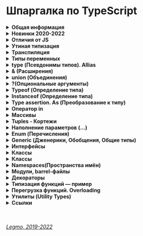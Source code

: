 <h1>Шпаргалка по TypeScript</h1>

[//]: # (Общая информация)
<details><summary><b>Общая информация</b></summary><p>

- Разрабатывается с конца 2012
- Разрабатывается в Microsoft, но OpenSource
- Андерс Хейлсберг — создатель таких языков как Delphi, C#
- Angular 2+ и Vue3 полностью написаны на TypeScript

**Что это**

- Типизированное надмножество JavaScript — любая программа на JS является программой на TypeScript. Код на TS
  компилируется в JS.
- Строго типизированный и компилируемый язык (ближе к Java, C# и другим строго типизированным языкам).

**Зачем**

- Строгая типизация уменьшает количество потенциальных ошибок, которые могли бы возникнуть при разработке на JavaScript.
- Реализует в JS многие концепции, которые свойственны объектно-ориентированным языкам, как, например, наследование,
  полиморфизм, инкапсуляция и модификаторы доступа и так далее.
- Позволяет быстрее и проще писать большие сложные комплексные программы. Их легче поддерживать, развивать,
  масштабировать и тестировать, чем на стандартном JavaScript.

<br></p>
</details>


[//]: # (Новинки 2020-2022)
<details><summary><b>Новинки 2020-2022</b></summary><p>

- Утилиты типов / Utility types
- Условные типы / Conditional types
- Вывод типов с помощью условных типов
- Необязательные и прочие (rest) элементы кортежа
- Абстрактные классы / Abstract classes
- Сигнатуры конструктора / Construct signatures
- Утилита типа ConstructorParameters
- Типы вариативных кортежей / Variadic tuple types
- Помеченные элементы кортежа / Labeled tuple elements
- Вывод типа свойства класса из конструктора
- Поддержка тега deprecated JSDoc
- Типы шаблонных литералов / Template literal types
- Рекурсивные условные типы
- Поддержка тега see JSDoc
- explainFiles
- Явное определение неиспользуемых переменных
- Разделение типов аксессоров
- override
- Статические сигнатуры доступа по индексу / Static index signatures
- Поддержка тега link JSDoc
- exactOptionalPropertyTypes
- Утилита типа Awaited
- Модификатор type в именованном импорте
- Утверждения const / const assertions
- Автозавершение методов классов
- Улучшение вывода типов при доступе по индексу
- Флаг CLI --generateTrace
- Поддержка модулей ES в Node.js
- Поле type файла package.json
- Выражения инстанцирования / Instantiation expressions
- extends и infer
- Опциональные аннотации вариативности для параметров типов
- Кастомизация разрешения модулей
- Переход к определению источника / Go to source definition
- Оператор satisfies
- В редакторе кода появились команды "Удалить неиспользуемые импорты" (Remove unused imports) и "Сортировать импорты" (Sort imports), облегчающие управления импортами.

**Ссылки**
- [Habr - Возможности JavaScript и TypeScript последних лет. Часть 2](https://habr.com/ru/companies/timeweb/articles/723332/)

<br></p>
</details>

[//]: # (Отличия от JS)
<details><summary><b>Отличия от JS</b></summary><p>

- явное статическое назначения типов
- `Классы` — полноценные, как в традиционных ООП языках. В JS классы сейчас чисто «синтаксические» — под капотом
  прототипы
- `Модули`
- `private` (приватные переменные) - свойства полностью недоступны вне класса. Скоро будут внедрены в JS (символ `#`)
- `Декораторы` — позволяют добавить к классам и их членам метаданные и тем самым изменить их поведение без изменения их
  кода. (символ `@`). В JS существовали давно, но для них нет спец. синтаксиса. Обещают скоро добавить.
- `Интерфейсы` -
- `namespace` (пространства имен) - способ логически сгруппировать код. Содержат группу
  классов/интерфейсов/функций/других пространств имен, которые могут использоваться в некотором общем контексте. Чтоб
  случайно не загрязнять глобалоное пространство имён

**Позже было добавлено в JS**

- `Optional Chaining` (опциональная последовательность) - возможность безопасно обращаться к глубоко вложенным свойствам
  объекта без необходимости проверять существование каждого из них (оператор `?`).
- `Nullish Coalescing` (оператор нулевого слияния) - возможность проверки значения `nullish` (null или undefined)
  вместо `falsey` ('', 0, undefined, null, false, NaN и т.д.)

**Ссылки**

- [JavaScript превращается в TypeScript?](https://medium.com/nuances-of-programming/javascript-%D0%BF%D1%80%D0%B5%D0%B2%D1%80%D0%B0%D1%89%D0%B0%D0%B5%D1%82%D1%81%D1%8F-%D0%B2-typescript-a639cca7426f)

<br></p>
</details>

[//]: # (Утиная типизация)
<details><summary><b>Утиная типизация</b></summary><p>

  - Неявная типизация, латентная типизация или утиная типизация (Duck typing)
  -  
  - Концепция: конкретный тип или класс объекта не важен, важны лишь свойства и методы этого объекта.
  - Т.е. при работе с объектом его тип не проверяется — проверяются свойства и методы этого объекта.
  -  
  - Смысл «утиной типизации» — в проверке необходимых методов и свойств.
  - Например: можно проверить, что объект — массив, не вызывая `Array.isArray`, а просто уточнив наличие важного для нас метода (например `splice`).
  -  
  - Если объект похож на дату, у него есть методы даты, то будем работать с ним как с датой (какая разница, что это на самом деле). 
  - То есть мы намеренно позволяем передать в код нечто менее конкретное, чем определённый тип, чтобы сделать его более универсальным.
  -  
  - Этот подход добавляет гибкости коду, позволяет полиморфно работать с объектами, которые никак не связаны друг с другом и могут быть объектами разных классов. Единственное условие, чтобы все эти объекты поддерживали необходимый набор свойств и методов.
  -  
  - Такая типизация характерна для языков программирования с динамической типизацией.
  - «Если это выглядит как утка, плавает как утка и крякает как утка, то это, вероятно, и есть утка. »

<br></p>
</details>

[//]: # (Транспиляция)
<details><summary><b>Транспиляция</b></summary><p>

Конвертация кода в другой, похожий язык.<br>
«Перевод» программы с одной версии языка на другую. Или на другой язык.<br>
преобразование программы, написанной на одном языке программирования в качестве исходных данных, в эквивалентный код другой версии этого языка или в другой язык программирования того же уровня абстракции.<br>
Преобразование моего кода, в другой, который может применяться и работать у конечного пользователя на любых устройствах с любыми версиям языка разработки.

**Babel** = транспилятор. Преобразует JSX в обычный JS, новый JS  в старый, LESS/SCSS в CSS, TS в JS.<br>
Компоненты написанные на JSX (HTML и JS) преобразуются в чистый JS с помощью CLI (интерфейс командной строки)
инструмента Babel

Это важная часть фронтенд-разработки: поскольку в браузерах медленно появляются новые фичи, были созданы языки с
экспериментальными возможностями, которые транспилируются в совместимые с браузерами языки.<br>
Превращение одной версии языка в другую версию языка. JSX - это расширение JS, nfr xnj JSX->JS = транспиляция.<br>

`Компиляция` — перевод на другой язык (чаще всего низкоуровневый = байт-код).

**Ссылки**
- [Habr - Как работает JS: классы и наследование, транспиляция в Babel и TypeScript](https://habr.com/ru/company/ruvds/blog/415377/)
- [Hexlet - Что такое транспиляция](https://guides.hexlet.io/ru/transpilers/)

<br></p>
</details>

[//]: # (Типы переменных)
<details><summary><b>Типы переменных</b></summary><p>

- `number` — числа
- `string` — строки, в т.ч. шаблонные
- `boolean` — логическое значение
- `symbol` — symbol в js
- `null`  - null в js (*в js typeof null = object, так сложилось исторически*)
- `undefined` — undefined в js
- `never` — **ТS only**. Представляет отсутствие значения. Для типизации ответа функций, которые генерируют или возвращают
  ошибку. Или если в функции бесконечный цикл
- `void` — **ТS only**. Определят отсутствующие типы. Для типизации ответа функций, которые не возвращают ничего (нет
  return)
- `object`
- `array` — массивы (*number[] или `Array<number>`*)
- `tuple` — кортежи. Массивы в которых могут быть разные типы данных (*let x: [string,number]*)
- `enum` — перечисления. Задание понятных имён набору численных значений
- `any` — что угодно (ключевое слово)
- 
- `Void` — 
- `Object` — 
- `Function` — представляет объект с методами bind, call, apply.
- `Alias` — псевдоним для своего типа
- `Union` — или (|)
- `Discriminated` — 
  `Union` — https://medium.com/nuances-of-programming/typescript-%D0%BE%D1%81%D0%BD%D0%BE%D0%B2%D1%8B-728e88888723
- `Intersection` — и (&)
- `Inference` — автоматическое определние типа
- `Assertion` — as

- **Ссылки**
  - [WebDev - TypeScript. Базовые типы 1 (YouTube)](https://youtu.be/iugNHvMWBw4)
  - [WebDev - TypeScript. Базовые типы 2 (YouTube)](https://youtu.be/MNcl1Fni4cw)

<br></p>
</details>

[//]: # (type - Псевдонимы типов, Allias)
<details><summary><b>type (Псевдонимы типов). Allias</b></summary><p>

- `type id = number | string;`
- псевдоним = Allias
- полезны для работы со сложными объектами `{name: string; age: number}`

<br></p>
</details>

[//]: # (& - Расширения)
<details><summary><b>& (Расширения)</b></summary><p>

- В одном типе можно заимствовать или расширять код других типов, при помощи операции `&`
  - ```ts
      type Person = {name: string; age: number};
      type Employee = Person & {company: string};
    ```

<br></p>
</details>

[//]: # (union - Объединения)
<details><summary><b>union (Объединения)</b></summary><p>

- `a | b` — позволяет комбинировать или объединить другие типы

<br></p>
</details>

[//]: # (? - Опциональные аргументы)
<details><summary><b>?(Опциональные аргументы)</b></summary><p>

- `let person: { name: string; age?: number };` — свойство age необязательное

<br></p>
</details>

[//]: # (Typeof - Определение типа)
<details><summary><b>Typeof (Определение типа)</b></summary><p>

- Команда (оператор) `typeof` работает только с базовыми типами данных.

<br></p>
</details>

[//]: # (Instanceof - Определение типа)
<details><summary><b>Instanceof (Определение типа)</b></summary><p>

- Работает почти так же, как `typeof`. Отличие в том, что может определять не только базовые типы, но и собственные..

<br></p>
</details>

[//]: # (Type assertion. As - Преобразование к типу)
<details><summary><b>Type assertion. As (Преобразование к типу)</b></summary><p>

- модель преобразования значения переменной к определенному типу
- есть две формы приведения
  - с применением оператора `as`: `const header = document.getElementById("header") as HTMLElement;`
  - угловыми скобками: `const header = <HTMLElement>document.getElementById("header");`. Перед значением в угловых
    скобках указывается тип, к которому надо выполнить приведение. Так, в данном случае мы получаем объект типа
    HTMLElement
- такие преобразования будут иметь силу, если мы точно знаем, что значение может быть преобразовано к целевому типу.
  Например, на странице есть элемент с id=header, поэтому мы можем преобразовать значение к типу HTMLElement. Если
  такого элемента нет, то во время выполнения мы получим ошибку.

<br></p>
</details>

[//]: # (Оператор in)
<details><summary><b>Оператор in</b></summary><p>

- Оператор in позволяет проверить наличие определенного свойства в объекте. Он возвращает true, если свойство есть в
  объекте, и false, если свойство отсутствует
  - ```ts
    function printUser(user: { name: string; age?: number }){
       if("age" in user){
        console.log(`Name: ${user.name} Age: ${user.age}`);
       }
       else{
        console.log(`Name: ${user.name}`);
       }
    }
    ```

<br></p>
</details>

[//]: # (Массивы)
<details><summary><b>Массивы</b></summary><p>

- `тип_элементов_массива[]` или `Array<тип_элементов_массива>`
- являются строго типизированными. Если изначально массив содержит строки, то в будущем сможет работать только со
  строками.
- с помощью индексов можно обращаться к элементам массива.
- ReadonlyArray - тип массивов, элементы которых нельзя изменять. `ReadonlyArray<тип_элементов_массива>`
  - `const people: ReadonlyArray<string> = ["Tom", "Bob", "Sam"];`
  - `const people: readonly string[]= ["Tom", "Bob", "Sam"];`
- массивы поддерживают декомпозицию на константы и переменные. https://metanit.com/web/typescript/2.9.php

<br></p>
</details>

[//]: # (Tuples - Кортежи)
<details><summary><b>Tuples - Кортежи</b></summary><p>

- Массивы, которые могут хранить значения разных типов. `let user: [string, number];`
- Кортежи могут иметь необязательные элементы, для которых можно не предоставлять значение. Чтобы указать, что элемент
  является необязательным, после типа элемента ставится `?`
  - ```ts
      let bob: [string, number, boolean?] = ["Bob", 41, true];
      let tom: [string, number, boolean?] = ["Tom", 36];
    ```
- многоточие - С помощью оператора `...` внутри определения типа кортежа можно определить набор элементов, количество
  которых неопределено. Например:
  - ```ts
      let math: [string, ...number[]] = ["Math", 5, 4, 5, 4, 4];
      let physics: [string, ...number[]] = ["Physics", 5, 5, 5];
    ```
- readonly - озволяет создавать кортежи только для чтения, элементы которого нельзя
  изменить `const tom: readonly [string, number] = ["Tom", 36]; `

<br></p>
</details>

[//]: # (Наполнение параметров - ...)
<details><summary><b>Наполнение параметров (...)</b></summary><p>

- TS позволяет использовать массивы для передачи данных сразу нескольким
  параметрам. 
  - ```ts
  const numbers = [1, 3, 5, 7, 9] as const;
  let num = sum(...numbers);
    ```
- **Ссылки**
  - [metanit.com — Неопределенный набор и наполнение параметров](https://metanit.com/web/typescript/2.12.php)

<br></p>
</details>

[//]: # (Enum - Перечисления)
<details><summary><b>Enum (Перечисления)</b></summary><p>

- Задание понятных имён набору численных значений
- ```ts
    enum Directions {
      Up, //0
      Down = 1,
      Left = 4,
      Right, //5
    }
  ```
- можно получать ключ по значению (`Directions.Up // 0`, `Directions['Up'']`)
- можно получать значение по ключу (`Directions[0] // 'Up'`) = Reverse Enum

- можно задавать свои индексы вместо чисел
- ```ts
    enum Links {
      vk = 'https://vk.com/',
      facebook = 'https://facebook.com/',
      youtube = 'https://youtube.com/',
    }
  ```
- теперь `Links[0]` или `Links['https://vk.com/']` не сработает
- сработает `Links.vk` или `Links['vk']`

**Константные перечисления**

- ссылки к enum всегда выполняются как доступы к свойству, и никогда не встраиваются. Т.е. написав enum, и описав его
  перечисляемые значения вы всегда получите генерацию объекта через функцию. Даже если этот объект не будет
  использоваться
- если надо оптимизировать ресурсы и мощности - используем константные перечисления. Тогда мы получим соответствующие
  значения только при обращении к опр. элементу enum. Генерации объекта при этом не происходит
- ```ts
  const enum Links {
  vk = 'https://vk.com/',
  facebook = 'https://facebook.com/',
  youtube = 'https://youtube.com/',
  }
  ```

- позволяет определить набор именованных констант, которые описывают определенные состояния.
- существует возможность создавать текстовые и числовые константы.

  **Ссылки**
- https://metanit.com/web/typescript/2.11.php
- [WebDev - TypeScript. Базовые типы 2 (YouTube)](https://youtu.be/MNcl1Fni4cw?t=200)
- [WebDev - TypeScript. Перечисления Enums (YouTube)](https://youtu.be/FltLrtKWMak)

<br></p>
</details>

[//]: # (Generic - Дженерики, Обощения)
<details><summary><b>Generic (Дженерики, Обобщения, Общие типы)</b></summary><p>

Позволяют создавать компоненты способные работать с разными типами, но без использования `any`.<br>
«Захватываем» тип аргумента, потом используем его для описания типа возвращаемого из функции. Если в функции пришла
строка - функция должна вернуть строку.

Обычно используют букву `T` (type), но вообще-то можно любую.

Чаще всего используются в функциях.

```ts
//используя any
const getter1 = (data: any): any => data;

//используя generic
const getter2 = <T>(data: T): T => data;

getter1('test').length // 4
getter1(10).length // undefined
getter2(10).length // Error - у числа нет метода length. Получили ошибку ещё на этапе написания кода

//можно при вызове функции указать какой тип данных будет получать функция, чтоб случайно не впихнуть туда "не то"
getter2<string>('test').length

```

```ts
//generic + класс + два типа данных
class User<T, K> {
  constructor(public name: T, public age: K) {
  }

  public getPass(): string {
    return `${this.name}${this.age}`
  }
}

const Ivan = new User('Ivan', '31');
const Petr = new User(123, 27);
const Efim = new User('Efim', 15);

Ivan.getPass(); // "Ivan31"
Petr.getPass(); // "12327"
Efim.getPass(); // "Efim15"
```

Если надо поставить ограничение на generic-тип, напримре указать что он должен быть только числом

```ts
class User<T, K extends number> {
  //...
}
```

Создать массив можно с помощью дженерик-типа (обобщённого типа), написав `Array<Type>`<br>
`let numbers: Array<number> = [1, 2, 3, 4, 5]` Этот код создаёт числовой массив, содержащий 5 элементов.

\*\*\*

`Дженерики`  — позволяют создавать компоненты, которые совместимы с большим количеством типов, а не только
  с одним. 

Почему не использовать тип `any` для взятия сразу нескольких типов?<br>
Допустим, нужно создать какую-нибудь функцию, которая возвращает переданный ей параметр:<br>
`function dummyFun(arg: any): any {return arg;}`<br>
Хоть `any` и является обобщающим типом, у него есть отличие: мы не можем узнать оригинальный тип передаваемой переменной.<br>
Это можно реализовать с помощью дженерика:<br>
`function dummyFun(arg: T): T {return arg}`<br>
В этом коде используется generic-параметр T, тип которого можно будет захватить и в дальнейшем использовать.

- Что делать, если я передаю аргумент с определенным типом и у меня должен быть выход с точно таким же типом 
- Ответ: Для таких случаев существуют обобщенные типы, это и есть дженерики
- нужны, когда мы производим действия над сущностями с одинаковым типом

**Ссылки**

- [Mentanit - Обобщения](https://metanit.com/web/typescript/3.5.php)
- [WebDev - Обобщения в TS](https://youtu.be/ysQb60CQB8U)

<br></p>
</details>

[//]: # (Интерфейсы)
<details><summary><b>Интерфейсы</b></summary><p>

Особый тип данных. Нужны для именования типов.

Создавая интерфейс мы создаем новый тип данных (чаще всего для объектов или классов).<br>
Этому типу мы указываем какие поля, функции и какие вообще элементы должны будут присутствовать у объектов данного типа.

Интерфейсы содержат свойства и методы кастомного типа, но не содержат их реализацию.<br>
Реализацию берёт на себя класс/объект, реализующий интерфейс.

Type создаёт псевдоним для любых типов (примитивы и т.д.).<br>
Интерфейс = именованный тип объекта/класса.
Интерфейс может наследоваться и расширяться другими интерфейсами (использован в выражениях `extands` или `implements`).

В принципе можно использовать только типы или только интерфейсы.<br>
Но, сематически правильно — использовать интерфейсы для объекта/классов, а типы для остального.<br>
Особое значение то имеет в ООП-подходе.

Возможности, которые есть у интерфейсов, но нет у типов:

- **Декларативное расширение (мерджинг)** - если объявить два интерфейса с одинаковыми именами, то TS "склеит" их в
  один.
- **Расширение интерфейсов** - когда один интерфейс поглощает все свойства родителя и добавляет свои.

```ts
  interface Person {
  name: string
};
const person1: Person = {name: 'Gabriel'}
const person2: Person = {surname: 'Grasia'} // Ошибка, нет обязательного св-ва name + есть лишнее св-во surmane
```

В примере выше в первом свойстве реализуется интерфейс Person.<br>
Попытка реализации интерфейса в переменной `person2` выбросит исключение.

**Возможности**

- `age?: number` — опциональные свойства. Если такой пометки нет - св-во обязательно.
- `readonly age: number` — свойство только для чтения. Не может быть изменено.
- `[propNameL string]: any` — строковый индекс. Позволяет добавлять любое количество свойств любого типа
- `class Ivan impelement User, Admin{...}` — создание класса на основании нескольких интерфейсов
- `interface SuperAdmin extends Admin{...}` — класс SuperAdmin расширяет класс Admin, т.е. добавляет новые св-ва/методы
- `interface SuperAdmin extends User, Admin{...}` — класс SuperAdmin расширяет классы Admin и User

**Ссылки**

- [WebDev - Интерфейсы в TS](https://youtu.be/RUCpNX0E_jw)
- [Mentanit - Интерфейсы](https://metanit.com/web/typescript/3.3.php)

  <br></p>

</details>

[//]: # (Классы)
<details><summary><b>Классы</b></summary><p>

В ООП класс — шаблон для создания объектов, обеспечивающий начальные значения состояний: инициализация полей-переменных
и реализация поведения функций или методов. Инструкция, чертёж по которому можно создать автомобиль (объект).

В JS класс — функция для создания объектов. Определяет св-ва и методы объекта.

Полная форма записи:

```ts
  class User {
  //объявлем поля класса - т.е. типизируем св-ва класса + можем задать начальные значения
  public name: string;
  private nickName: string;
  protected age: number = 20; //задано дефолтное значение
  readonly pass: number;

  static secret: number = 12345 //статическое св-во, видно в самом классе без создания экземпляра. Доступно всем экземплярам через User.secret (не this.secret)

  constructor(name: string, nickName: string, age: number, pass: number) {
    //добавляем возможность принимать эти св-ва при инициализации 
    this.name = name;
    this.nickName = nickName;
    this.age = age;
    this.pass = pass;
  }
}
```

Сокращенная форма записи:

```ts
  class User {
  constructor(
          public name: string,
          private nickName: string,
          protected age: number = 20, //задано дефолтное значение
          readonly pass: number,
  ) {
  }
}
```

**4 модификатора доступа**

- управляют доступностью к свойствам класса
- `public` — значение по умолчанию. Можно получить свободный доступ.
- `private` — не доступен за пределами класса. Ни классам-наследникам, ни объектам созданным с помощью данного класса
- `protected` — доступен только наследникам
- `readonly` — доступен только для чтения

- TypeScript предоставляет нам все те же классы JS, однако с некоторыми улучшениями:
  - `Поля` — объявляю в самом вверх при создании класса. Переменные уровня класса, только для их объявления не
    применяются var и let
  - `Модификаторы доступа` — public, private, protected, readonly
  - `Параметризированные свойства` — можно сразу объявлять св-ва в конструкторе (не объявлять их вначале).
  - `Перегрузка конструкторов` — способ обойти правило «один конструктор в классе». Он один, но можно использовать его
    со многими различными типами параметров.
  - `Имплементация интерфейсов` — если класс реализует интерфейс, он обязательно должен реализовать свойства и методы,
    определенные в интерфейсе. `class User implements НазваниеИнтрейеса{ код класса }`
  - `Расширение` классов - поглощение всех св-в родительского класса + добавление своих.
  - `Дженерики` в классах - способ сообщить классу, какой тип необходимо использовать при его вызове. Так же, как во
    время вызова мы сообщаем функции, какие значения использовать в качестве
    аргументов.`class User<T> {constructor(id:T){}}`
  - `Инстансы` — объекты, которые созданы при помощи класса (экземпляры)
  - `Наследование` классов - наследуем св-ва и методы родительского класса. `class Admin extends User{ код класса }`
  - `Абстрактные классы` — базовые классы, от которых наследуются другие.

**Аксессоры**

Это `геттеры` и `сеттеры` — спец. методы класса для установки и чтения его свойств.<br>
Чтобы случайно не изменить св-ва классе, которые не должны меняться - стараются напрямую св-ва класса не менять.
Используют геттеры и сеттеры.<br>
Снаружи ведут себя как свойства:

```js
    //Вызов обычного метода класса
task.setSomethingData(10);

//Вызов метода-сеттера
task.somethingData = 10;
```

**Абстрактные классы**

Базовые классы, от которых наследуются другие.<br>
В JS - это обычный класс. В TS - отдельная сущность.<br>
Нужен чтоб прописать как должен выглядеть класс-потомок. Например, обязательно иметь св-во Х и метод Y, причём метод
должен возвращать именно опр. тип данных.

Особенности

- от данного типа класса нельзя напрямую создать экземпляр. Можно только создать наследника
- абстрактный класс содержит детали реализации своих элементов (т.е. свойств и методов)

```ts
abstract class User {
  //...
}
```

**Наследование**

При наследовании класс-потомок перенимает весь функционал класса-родителя - все его свойства и функции и может их
использовать.<br>
Производные классы могут переопределять методы базовых классов.

TS поддерживает

- **одиночное наследование** - свойства и поведение базового класса могут быть унаследованы не более чем одним
  производным классом. Он используется для добавления новых функций в уже реализованный класс.
- **многоуровневое наследование** - производный класс действует как базовый класс для другого производного класса. Вновь
  созданный производный класс приобретает свойства и поведение других базовых классов.

**Ссылки**

- [Legmo - JS](/Pages/JS/JS.md)
- [WebDev - Классы в TS](https://youtu.be/OruUd2HULaI)
- [WebDev - Классы в JS](https://youtu.be/BASquaxab_w)
- [VC - Крупный гайд по TypeScript](https://vc.ru/dev/423888-krupnyy-gayd-po-typescript)
- [Mentanit - Наследование](https://metanit.com/web/typescript/3.2.php)

<br></p>

</details>

[//]: # (Классы)
<details><summary><b>Классы</b></summary><p>



**Ссылки**

- [Mentanit - Наследование](https://metanit.com/web/typescript/3.2.php)
- [WebDev - Наследование в TS](https://youtu.be/wTwPThKzu-U)

- <br></p>

</details>

[//]: # (Namespaces - Пространства имён)
<details><summary><b>Namespaces(Пространства имён)</b></summary><p>

Нужны чтоб не засорять переменными глобальную область видимости.<br>
Альтернатива модулям или обычным классам со статическими свойствами.

Особая сущность, похожая на объект.<br>
Чтоб получить снаружи доступ к данным из `namespace` — их надо из него экспортировать.

```ts
namespace Utils {
  const userPass: string = '12345';
  export const userName: string = 'Ivan';
}

const myName = Utils.userName; //Всё ок
const myPass = Utils.userPass; //Ошибка. Но можно создать тут свою константу myPass - никаких ошибок это не вызовет
```

Сами namespaces тоже можно импортировать/экспортировать из одного файла в другой, есть спец. синтаксис. Но это
устаревшая возможность. Рекомендуют использовать JS-модули.

**Ссылки**

- [Mentanit - Модули](https://metanit.com/web/typescript/3.8.php)
- [WebDev - Модули в TS](https://youtu.be/5Eap2h9AffA)
- [WebDev - Модули в JS](https://youtu.be/q_tHi37EMic)
- [learn.javascript.ru - Модули](https://learn.javascript.ru/modules)

<br></p>
</details>

[//]: # (Модули, barrel-файлы)
<details><summary><b>Модули, barrel-файлы</b></summary><p>

Нужны чтоб не засорять переменными глобальную область видимости.<br>
Модули создают своё пространство имён.

Модули выполняются в собственной области видимости, а не в глобальной. Это означает, что переменные, функции, классы и
т.д., объявленные в модуле, недоступны за пределами модуля до тех пор, пока они в явном виде не будут из него
экспортированы. Кроме того, перед использованием экспортированных сущностей, их следует импортировать в соответствующий
файл.

В TS, как и в JS ES6+, любой файл, содержащий `import` или `export` верхнего уровня (глобальный), считается модулем.<br>
Файл, не содержащий указанных ключевых слов, является глобальным скриптом.

```ts
//File Utils.ts 
export const userName: string = 'Ivan';

//File User.ts 
import {userName} from './Utils'

const fullName = userName + ' Ivanov';

```

**Barrel-файлы**

- Barrel-файлы дают возможность свести нескольких экспортируемых модулей в один более удобный. Для этого достаточно в
  проекте создать отдельный файл, который будет экспортировать несколько модулей сразу.
- ```ts
    export * from './person';
    export * from './animal';
    export * from './human';
  ```
- И после этого можно одной строкой можно импортировать все эти модули
  вместе: `import { Person, Animal, Human } from 'index';`

**Ссылки**

- [Mentanit - Модули в TS](https://metanit.com/web/typescript/3.8.php)
- [Habr - Модули в TS](https://habr.com/ru/company/macloud/blog/563722/)
- [WebDev - Модули в TS](https://youtu.be/5Eap2h9AffA)
- [WebDev - Модули в JS](https://youtu.be/q_tHi37EMic)
- [learn.javascript.ru - Модули](https://learn.javascript.ru/modules)

<br></p>
</details>

[//]: # (Декораторы)
<details><summary><b>Декораторы</b></summary><p>

Декораторы позволяют добавить метаданные классам и функциям.<br>
Тем самым изменить их поведение без изменения их кода.

По сути - обычная функция. Оборачивает некую сущность и модифицирует её поведение. Похоже на High Order Components.

```ts
//создаём декоратор класса
const logClass = (constructor: Function) => {
  console.log(constructor) // если декоратор класса вернет значение, то он заменит объявление класса с помощью предоставленного конструктора 
};

@logClass //применили декоратор к классу User
class User {
  //...
}
```

**4 типа декораторов**

- класса
- свойства
- метода
- аксессора (геттеры/сеттеры)

**Фабрика декораторов **

Функция, которая возвращает выражение. Будет вызвана декоратором при выполнении программы.

```ts
function factory(bvalue: any) {   //Factory
  return function (target: any) { //Decorator
    console.log(target)
  }
}
```

**Композиция декораторов **

Можно применять несколько декораторов

```ts
  //Вариант 1
@decoratorOne @decoratorTwo
class User1 {/*...*/
}

//Вариант 2
@decoratorOne
@decoratorTwo
class User2 {/*...*/
}
```

Выражение для каждого декоратора вычисляется сверху вниз.<br>
Затем результаты вызываются снизу вверх.

**Ссылки**

- [Legmo - JS](/Pages/JS/JS.md)
- [Mentanit - Декораторы в TS](https://metanit.com/web/typescript/6.1.php8)
- [WebDev - Декораторы в TS](https://youtu.be/1-lWrocbnK8)
- [Habr - Разбираем декораторы ES2016](https://habr.com/ru/post/277021/)
- [learn.javascript.ru - Декораторы и переадресация вызова, сall/apply](https://learn.javascript.ru/call-apply-decorators)

<br></p>
</details>

[//]: # (Типизация функций — пример)
<details><summary><b>Типизация функций — пример</b></summary><p>

```ts
  let MyFunc: (someArgName: string) => void;

function otherFunc(name: string): void {
  alert(`Hello ${name}!`);
};

myFunc = otherFunc
```

<br></p>
</details>

[//]: # (Перегрузка функций. Overloading)
<details><summary><b>Перегрузка функций. Overloading</b></summary><p>

`Перегрузка функций` — возможность создавать несколько одноименных функций с разными реализациями.<br>
При вызовах перегруженной функции будет выполняться конкретная реализация этой функции в соответствии с контекстом вызова, позволяя одному вызову функции выполнять разные задачи в зависимости от контекста

Пример 1 — самый примитивный вариант
```ts
//Соединяет 2 или 3 строки в одну. Если передать только 1 строку  - вернёт её же
function concatString(s1: string, s2?: string, s3?: string) {
  let s = s1;
  if(s2) {
    s += `, ${s2}`;
  }
  if(s3) {
    s += `, ${s3}`;
  }
  return s;
}

// Это сработает 
concatString('one');
concatString('one','two');
concatString('one', 'two', 'three');

// Получим ошибки компиляции 
concatString('one', true);
concatString('one', 'two', 'three', 'four');
```

Пример 2 — использование приёма «перегрузка»
```ts
//если передать строку - вренёт строку, иначе вернёт случайное число
function helloWorld(): number; // первая перегрузка — описываем что функция может вернуть число
function helloWorld(s: string): string; // вторая перегрузка Уточняем — функция может вернуть строку, если приняла строку
function helloWorld(s?: string) { // Основная функция, должна принять все возможные перегрузки, объявленные ранее. 
  if (!s) {
    return Math.random();
  }
  return s;
}

// x имеет тип string 
const x = helloWorld('test');
// y имеет тип number 
const y = helloWorld();
```

**Важен порядок объявления перегрузок**

Всегда помните о важности порядка объявления перегрузок:
- вначале объявляем наиболее специфические перегрузки, затем менее
- основная функция объявляется в последнюю очередь
- основная функция должна соответствовать всем вариантам описаных типов


**Не следует писать несколько перегрузок, отличающихся только конечными параметрами**
```ts
//вместо этого 
interface Example {
  foo(one: number): number;
  foo(one: number, two: number): number;
  foo(one: number, two: number, three: number): number;
}

//делаем так 
interface Example {
  foo(one?: number, two?: number, three?: number): number;
}
```

**Не следует писать перегрузки, отличающиеся типом только в одном типе аргумента**
```ts
//вместо этого 
interface Example {
  foo(one: number): number;
  foo(one: number | string): number;
}

//делаем так
interface Example {
  foo(one: number | string): number; //можно обойтись одним модификатором optional
}
```

**Ссылки**
- [Medium -  Перегрузка функций в TypeScript](https://medium.com/nuances-of-programming/%D0%BF%D0%B5%D1%80%D0%B5%D0%B3%D1%80%D1%83%D0%B7%D0%BA%D0%B0-%D1%84%D1%83%D0%BD%D0%BA%D1%86%D0%B8%D0%B9-%D0%B2-typescript-a2027adadeb1)
- [Habr - Перегрузка функций в TypeScript](https://habr.com/ru/company/otus/blog/688270/)
- [Оф. документация — More on Functions](https://www.typescriptlang.org/docs/handbook/2/functions.html)

<br></p>
</details>

[//]: # (Утилиты  - Utility Types)
<details><summary><b>Утилиты (Utility Types)</b></summary><p>

Есть 16 типов утилит:

- `Partial<Type>` — сделать все члены объекта необязательными
- `Required<Type>` — тип все поля которого становятся обязательными
- `Readonly<Type>` — тип все св-ва которого предназначены только для чтения
- `Record<Keys, Type>` — создаёт тип с набором свойств Keys (определяем) типа Types (определяем)
- `Pick<Type, Keys>` — создаёт тип на основе интерфейса Type, оставив в нём только свойств Keys. Фильтрация
- `Omit<Type, Keys>` — создаёт тип на основе интерфейса Type, удалив из него типы Keys
- `Exclude<UnionType, ExcludedMembers>` — создаёт тип на основе списка типов UnionType, исключая из него все типы
  ExcludedMembers
- `Extract<Type, Union>` — конструирует тип, составляя в нём только переданные св-ва
- `NonNullable<Type>` — выбрасывает из создаваемого типа все несуществующие типы (null и undefined)
- `Parameters<Type>`
- `ConstructorParameters<Type>`
- `ReturnType<Type>` — создаёт тип, состоящий из возвращаемого функцией типа
- `InstanceType<Type>` — создаёт тип, состоящий из типа экземпляра функции-конструктора
- `ThisParameterType<Type>`
- `OmitThisParameter<Type>`
- `ThisType<Type>`

```ts
interface Props {
  a?: number;
  b?: string;
};

const obj1: Props = {a: 5} //Ok
const obj2: Required<Props> = {a: 5} //Error. Не хвататет св-ва b.
```

**Ссылки**

- [Оф. документация - Utility Types](https://www.typescriptlang.org/docs/handbook/utility-types.html)
- [WebDev - Утилиты (Utility Types)](https://youtu.be/Qf_WJGJf4yw)
- [Habr - Язык программирования типов, скрытый в TypeScript. Utility Types](https://habr.com/ru/post/648805/)

<br></p>
</details>

[//]: # (Ссылки)
<details><summary><b>Ссылки</b></summary><p>

- [Официальный репозиторий на GitHub](https://github.com/Microsoft/TypeScript)
- [WebDev - Лекции по TypeScript (YouTube)](https://www.youtube.com/playlist?list=PLNkWIWHIRwMEm1FgiLjHqSky27x5rXvQa)
- [Metanit.com - Введение в TypeScript](https://metanit.com/web/typescript/1.1.php)
- [Книга и Справочник TypeScript](https://scriptdev.ru/)
- [It-Kamasutra - Путь самурая 2.0 (YouTube)](https://www.youtube.com/playlist?list=PLcvhF2Wqh7DM3z1XqMw0kPuxpbyMo3HvN)
- [TypeScript и React с использованием create-react-app: пошаговое руководство по настройке вашего первого приложения](https://dev-gang.ru/article/typescript-i-react-s-ispolzovaniem-create-react-app-poshagovoe-rukovodstvo-po-nastroike-vashego-pervogo-prilozhenija/)
- [Справочник TypeScript for React & Redux (piotrwitek)](https://github.com/piotrwitek/react-redux-typescript-guide)
- [Habr - Статическая и динамическая типизация (2016)](https://habr.com/ru/post/308484/?ysclid=l75ndzru2v460218152)
- 
  +
- [tproger - Вводный курс по TypeScript](https://tproger.ru/translations/course-on-typescript/)
- [Medium - TypeScript: основы](https://medium.com/nuances-of-programming/typescript-%D0%BE%D1%81%D0%BD%D0%BE%D0%B2%D1%8B-728e88888723)
- [VC - Крупный гайд по TypeScript](https://vc.ru/dev/423888-krupnyy-gayd-po-typescript)
- [Дока - Версии языка, транспайлеры, бандлеры](https://doka.guide/js/language-versions/)

  <br></p>
</details>

<br>
<br>

*[Legmo, 2019-2022](https://github.com/Legmo/notes/)*